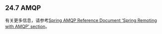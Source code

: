 ## 24.7 AMQP

有关更多信息，请参考[Spring AMQP Reference Document ‘Spring Remoting with AMQP’ section](http://docs.spring.io/spring-amqp/docs/current/reference/html/_reference.html#remoting)。



